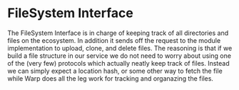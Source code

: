 # FileSystem Interface

The FileSystem Interface is in charge of keeping track of all directories and files on the ecosystem. In addition it sends off the request to the module implementation to upload, clone, and delete files. The reasoning is that if we build a file structure in our service we do not need to worry about using one of the (very few) protocols which actually neatly keep track of files. Instead we can simply expect a location hash, or some other way to fetch the file while Warp does all the leg work for tracking and organazing the files. 